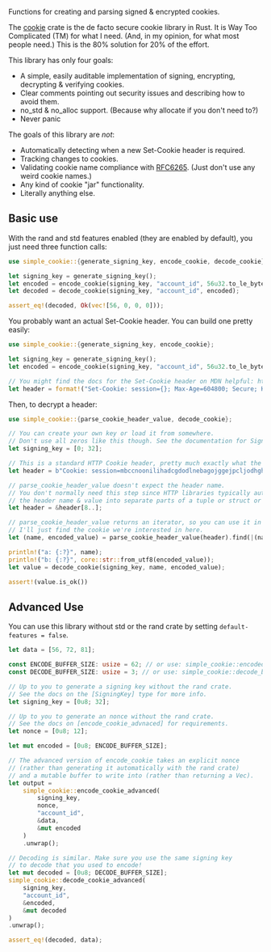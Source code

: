 Functions for creating and parsing signed & encrypted cookies.

The [cookie](https://crates.io/crates/cookie) crate is the de facto secure cookie library in Rust.
It is Way Too Complicated (TM) for what I need. (And, in my opinion, for what most people need.)
This is the 80% solution for 20% of the effort.

This library has only four goals:
- A simple, easily auditable implementation of signing, encrypting, decrypting & verifying cookies.
- Clear comments pointing out security issues and describing how to avoid them.
- no_std & no_alloc support. (Because why allocate if you don't need to?)
- Never panic

The goals of this library are *not*:
- Automatically detecting when a new Set-Cookie header is required.
- Tracking changes to cookies.
- Validating cookie name compliance with [RFC6265](https://datatracker.ietf.org/doc/html/rfc6265). (Just don't use any weird cookie names.)
- Any kind of cookie "jar" functionality.
- Literally anything else.



## Basic use

With the rand and std features enabled (they are enabled by default), you just need three function calls:

```rust
use simple_cookie::{generate_signing_key, encode_cookie, decode_cookie};

let signing_key = generate_signing_key();
let encoded = encode_cookie(signing_key, "account_id", 56u32.to_le_bytes());
let decoded = decode_cookie(signing_key, "account_id", encoded);

assert_eq!(decoded, Ok(vec![56, 0, 0, 0]));
```

You probably want an actual Set-Cookie header. You can build one pretty easily:

```rust
use simple_cookie::{generate_signing_key, encode_cookie};

let signing_key = generate_signing_key();
let encoded = encode_cookie(signing_key, "account_id", 56u32.to_le_bytes());

// You might find the docs for the Set-Cookie header on MDN helpful: https://developer.mozilla.org/en-US/docs/Web/HTTP/Headers/Set-Cookie
let header = format!("Set-Cookie: session={}; Max-Age=604800; Secure; HttpOnly; SameSite=Strict", encoded);
```

Then, to decrypt a header:

```rust
use simple_cookie::{parse_cookie_header_value, decode_cookie};

// You can create your own key or load it from somewhere.
// Don't use all zeros like this though. See the documentation for SigningKey for more info.
let signing_key = [0; 32];

// This is a standard HTTP Cookie header, pretty much exactly what the browser sends to your server.
let header = b"Cookie: session=mbccnoonilihadcgdodlnebagojggejpcljodhghaeglnomdpjhekoiepiljopgd; another-cookie=another-value";

// parse_cookie_header_value doesn't expect the header name.
// You don't normally need this step since HTTP libraries typically automatically parse
// the header name & value into separate parts of a tuple or struct or something.
let header = &header[8..];

// parse_cookie_header_value returns an iterator, so you can use it in a for loop or something.
// I'll just find the cookie we're interested in here.
let (name, encoded_value) = parse_cookie_header_value(header).find(|(name, _value)| *name == "session").unwrap();

println!("a: {:?}", name);
println!("b: {:?}", core::str::from_utf8(encoded_value));
let value = decode_cookie(signing_key, name, encoded_value);

assert!(value.is_ok())
```



## Advanced Use

You can use this library without std or the rand crate by setting `default-features = false`.

```rust
let data = [56, 72, 81];

const ENCODE_BUFFER_SIZE: usize = 62; // or use: simple_cookie::encoded_buffer_size(data.len())
const DECODE_BUFFER_SIZE: usize = 3; // or use: simple_cookie::decode_buffer_size(encoded_buffer_size)

// Up to you to generate a signing key without the rand crate.
// See the docs on the [SigningKey] type for more info.
let signing_key = [0u8; 32];

// Up to you to generate an nonce without the rand crate.
// See the docs on [encode_cookie_advnaced] for requirements.
let nonce = [0u8; 12];

let mut encoded = [0u8; ENCODE_BUFFER_SIZE];

// The advanced version of encode_cookie takes an explicit nonce
// (rather than generating it automatically with the rand crate)
// and a mutable buffer to write into (rather than returning a Vec).
let output =
	simple_cookie::encode_cookie_advanced(
		signing_key,
		nonce,
		"account_id",
		&data,
		&mut encoded
	)
	.unwrap();

// Decoding is similar. Make sure you use the same signing key
// to decode that you used to encode!
let mut decoded = [0u8; DECODE_BUFFER_SIZE];
simple_cookie::decode_cookie_advanced(
	signing_key,
	"account_id",
	&encoded,
	&mut decoded
)
.unwrap();

assert_eq!(decoded, data);
```
